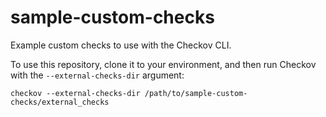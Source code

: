 # sample-custom-checks
Example custom checks to use with the Checkov CLI.

To use this repository, clone it to your environment, and then run Checkov with the `--external-checks-dir` argument:

`checkov --external-checks-dir /path/to/sample-custom-checks/external_checks`


